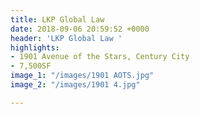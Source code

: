 ```yaml
---
title: LKP Global Law
date: 2018-09-06 20:59:52 +0000
header: 'LKP Global Law '
highlights:
- 1901 Avenue of the Stars, Century City
- 7,500SF
image_1: "/images/1901 AOTS.jpg"
image_2: "/images/1901 4.jpg"

---
```

